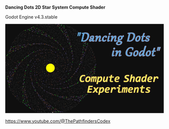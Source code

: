 **Dancing Dots 2D Star System Compute Shader**

Godot Engine v4.3.stable

![thumbnail](readme-thumbnail.png "Godot GLSL Compute Shader Star System with Gravity")

https://www.youtube.com/@ThePathfindersCodex

